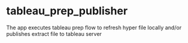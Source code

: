 # tableau_prep_publisher
The app executes tableau prep flow to refresh hyper file locally and/or publishes extract file to tableau server
